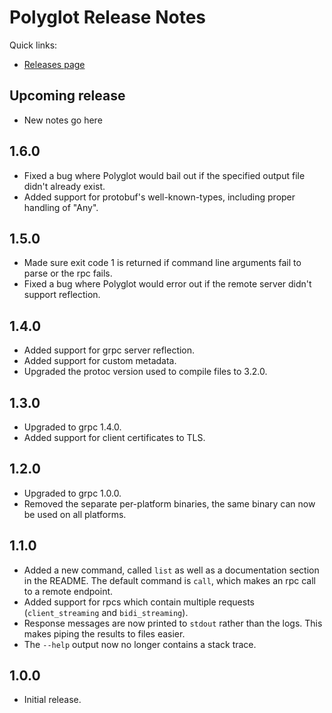 # Polyglot Release Notes

Quick links:

* [Releases page](https://github.com/dinowernli/polyglot/releases)

## Upcoming release

* New notes go here

## 1.6.0

* Fixed a bug where Polyglot would bail out if the specified output file didn't already exist.
* Added support for protobuf's well-known-types, including proper handling of "Any".

## 1.5.0

* Made sure exit code 1 is returned if command line arguments fail to parse or the rpc fails.
* Fixed a bug where Polyglot would error out if the remote server didn't support reflection.

## 1.4.0

* Added support for grpc server reflection.
* Added support for custom metadata.
* Upgraded the protoc version used to compile files to 3.2.0.

## 1.3.0

* Upgraded to grpc 1.4.0.
* Added support for client certificates to TLS.

## 1.2.0

* Upgraded to grpc 1.0.0.
* Removed the separate per-platform binaries, the same binary can now be used on all platforms.

## 1.1.0

* Added a new command, called `list` as well as a documentation section in the README. The default command is `call`, which makes an rpc call to a remote endpoint.
* Added support for rpcs which contain multiple requests (`client_streaming` and `bidi_streaming`).
* Response messages are now printed to `stdout` rather than the logs. This makes piping the results to files easier.
* The `--help` output now no longer contains a stack trace.

## 1.0.0

* Initial release.
